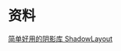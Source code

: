 # 资料

[简单好用的阴影库 ShadowLayout](http://lijiankun24.com/%E7%AE%80%E5%8D%95%E5%A5%BD%E7%94%A8%E7%9A%84%E9%98%B4%E5%BD%B1%E5%BA%93-ShadowLayout/)

